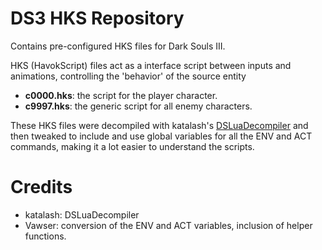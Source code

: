 # DS3 HKS Repository
Contains pre-configured HKS files for Dark Souls III.

HKS (HavokScript) files act as a interface script between inputs and animations, controlling the 'behavior' of the source entity
- **c0000.hks**: the script for the player character.
- **c9997.hks**: the generic script for all enemy characters.

These HKS files were decompiled with katalash's [DSLuaDecompiler](https://github.com/katalash/DSLuaDecompiler) and then tweaked to include and use global variables for all the ENV and ACT commands, making it a lot easier to understand the scripts.

# Credits
- katalash: DSLuaDecompiler
- Vawser: conversion of the ENV and ACT variables, inclusion of helper functions.
